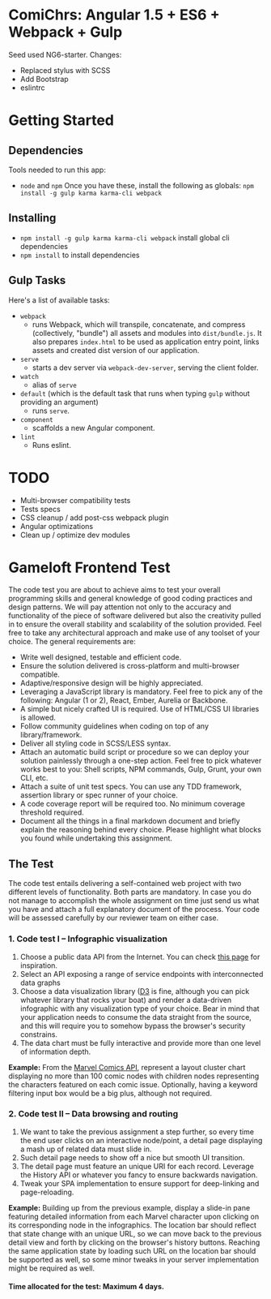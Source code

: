# ComiChrs: Angular 1.5 + ES6 + Webpack + Gulp

Seed used NG6-starter.
Changes:
- Replaced stylus with SCSS
- Add Bootstrap
- eslintrc

# Getting Started

## Dependencies
Tools needed to run this app:
* `node` and `npm`
Once you have these, install the following as globals:
`npm install -g gulp karma karma-cli webpack`

## Installing
* `npm install -g gulp karma karma-cli webpack` install global cli dependencies
* `npm install` to install dependencies

## Gulp Tasks
Here's a list of available tasks:
* `webpack`
  * runs Webpack, which will transpile, concatenate, and compress (collectively, "bundle") all assets and modules into `dist/bundle.js`. It also prepares `index.html` to be used as application entry point, links assets and created dist version of our application.
* `serve`
  * starts a dev server via `webpack-dev-server`, serving the client folder.
* `watch`
  * alias of `serve`
* `default` (which is the default task that runs when typing `gulp` without providing an argument)
  * runs `serve`.
* `component`
  * scaffolds a new Angular component.
* `lint`
  * Runs eslint.

# TODO
- Multi-browser compatibility tests
- Tests specs
- CSS cleanup / add post-css webpack plugin
- Angular optimizations
- Clean up / optimize dev modules


# Gameloft Frontend Test
The code test you are about to achieve aims to test your overall programming skills and general knowledge of good coding practices and design patterns. We will pay attention not only to the accuracy and functionality of the piece of software delivered but also the creativity pulled in to ensure the overall stability and scalability of the solution provided. Feel free to take any architectural approach and make use of any toolset of your choice. The general requirements are:

* Write well designed, testable and efficient code.
* Ensure the solution delivered is cross-platform and multi-browser compatible.
* Adaptive/responsive design will be highly appreciated.
* Leveraging a JavaScript library is mandatory. Feel free to pick any of the following: Angular (1 or 2), React, Ember, Aurelia or Backbone.
* A simple but nicely crafted UI is required. Use of HTML/CSS UI libraries is allowed.
* Follow community guidelines when coding on top of any library/framework.
* Deliver all styling code in SCSS/LESS syntax.
* Attach an automatic build script or procedure so we can deploy your solution painlessly through a one-step action. Feel free to pick whatever works best to you: Shell scripts, NPM commands, Gulp, Grunt, your own CLI, etc.
* Attach a suite of unit test specs. You can use any TDD framework, assertion library or spec runner of your choice.
* A code coverage report will be required too. No minimum coverage threshold required.
* Document all the things in a final markdown document and briefly explain the reasoning behind every choice. Please highlight what blocks you found while undertaking this assignment.

## The Test

The code test entails delivering a self-contained web project with two different levels of functionality. Both parts are mandatory. In case you do not manage to accomplish the whole assignment on time just send us what you have and attach a full explanatory document of the process. Your code will be assessed carefully by our reviewer team on either case.

### 1. Code test I – Infographic visualization
1. Choose a public data API from the Internet. You can check [this page](https://github.com/toddmotto/public-apis) for inspiration.
2. Select an API exposing a range of service endpoints with interconnected data graphs
3. Choose a data visualization library ([D3](https://d3js.org/) is fine, although you can pick whatever library that rocks your boat) and render a data-driven infographic with any visualization type of your choice. Bear in mind that your application needs to consume the data straight from the source, and this will require you to somehow bypass the browser's security constrains.
4. The data chart must be fully interactive and provide more than one level of information depth.

**Example:** From the [Marvel Comics API](http://developer.marvel.com/), represent a layout cluster chart displaying  no more than 100 comic nodes with children nodes representing the characters featured on each comic issue. Optionally, having a keyword filtering input box would be a big plus, although not required.

### 2. Code test II – Data browsing and routing
1. We want to take the previous assignment a step further, so every time the end user clicks on an interactive node/point, a detail page displaying a mash up of related data must slide in.
2. Such detail page needs to show off a nice but smooth UI transition.
3. The detail page must feature an unique URI for each record. Leverage the History API or whatever you fancy to ensure backwards navigation.
4. Tweak your SPA implementation to ensure support for deep-linking and page-reloading.

**Example:** Building up from the previous example, display a slide-in pane featuring detailed information from each Marvel character upon clicking on its corresponding node in the infographics. The location bar should reflect that state change with an unique URL, so we can move back to the previous detail view and forth by clicking on the browser's history buttons. Reaching  the same application state by loading such URL on the location bar should be supported as well, so some minor tweaks in your server implementation might be required as well.

#### Time allocated for the test: Maximum 4 days.
